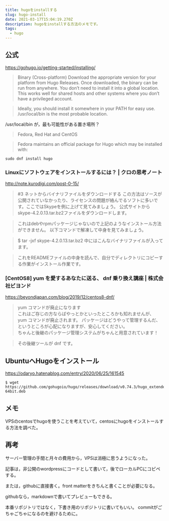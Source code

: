 ```yaml
---
title: hugoをinstallする
slug: hugo-install
date: 2021-03-17T15:04:19.270Z
description: hugoをinstallする方法のメモです。
tags:
  - hugo
---
```

## 公式
<https://gohugo.io/getting-started/installing/>
>Binary (Cross-platform) 
Download the appropriate version for your platform from Hugo Releases. Once downloaded, the binary can be run from anywhere. You don’t need to install it into a global location. This works well for shared hosts and other systems where you don’t have a privileged account.

>Ideally, you should install it somewhere in your PATH for easy use. /usr/local/bin is the most probable location.


/usr/local/bin が，最も可能性がある置き場所？

>Fedora, Red Hat and CentOS   
>Fedora maintains an official package for Hugo which may be installed with:

`sudo dnf install hugo`

### Linuxにソフトウェアをインストールするには？ | クロの思考ノート
<http://note.kurodigi.com/post-0-15/>
>#3 ネットからバイナリファイルをダウンロードする
この方法はソースが公開されていなかったり、ライセンスの問題が絡んでるソフトに多いです。ここではSkypeを例に上げて見てみましょう。
>公式サイトからskype-4.2.0.13.tar.bz2ファイルをダウンロードします。



>これはdebやrpmパッケージじゃないので上記のようなインストール方法ができません。
以下コマンドで解凍して中身を見てみましょう。

>$ tar -jxf skype-4.2.0.13.tar.bz2
中にはこんなバイナリファイルが入ってます。


>これをREADMEファイルの中身を読んで、自分でディレクトリにコピーする作業がインストール作業です。
### [CentOS8] yum を愛するあなたに送る、 dnf 乗り換え講座 | 株式会社ビヨンド
<https://beyondjapan.com/blog/2019/12/centos8-dnf/>
>yum コマンドが廃止になります  
>これはご存じの方ならばやっとかといったところかも知れませんが、 yum コマンドが廃止されます。
パッケージはどうやって管理するんだ、というところが心配になりますが、安心してください。  
ちゃんと後継のパッケージ管理システムがちゃんと用意されています！

>その後継ツールが dnf です。


## UbuntuへHugoをインストール
<https://odaryo.hatenablog.com/entry/2020/06/25/161545>
```
$ wget https://github.com/gohugoio/hugo/releases/download/v0.74.3/hugo_extended_0.74.3_Linux-64bit.deb
```
## メモ
VPSのcentosでhugoを使うことを考えていて，centosにhugoをインストールする方法を調べた。

## 再考
サーバー管理の手間と月々の費用から，VPSは消極に思うようになった。

記事は，非公開のwordpressにコードとして書いて，後でローカルPCにコピペする。

または，githubに直接書く。front matterをきちんと書くことが必要になる。

githubなら，markdownで書いてプレビューもできる。

本番リポジトリではなく，下書き用のリポジトリに書いてもいい。  commitがごちゃごちゃになるのを避けるために。